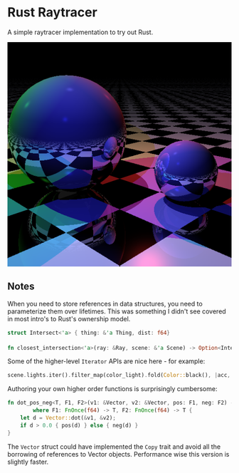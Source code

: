 # Rust Raytracer

A simple raytracer implementation to try out Rust.  

![Two spheres and a plane.](out.png)

## Notes

When you need to store references in data structures, you need to parameterize them over lifetimes.  This was something I didn't see covered in most intro's to Rust's ownership model.

```rust
struct Intersect<'a> { thing: &'a Thing, dist: f64}

fn closest_intersection<'a>(ray: &Ray, scene: &'a Scene) -> Option<Intersect<'a>> { /* */ }
```

Some of the higher-level `Iterator` APIs are nice here - for example:

```rust
scene.lights.iter().filter_map(color_light).fold(Color::black(), |acc, col| Color::plus(&acc, &col))
```

Authoring your own higher order functions is surprisingly cumbersome:

```rust
fn dot_pos_neg<T, F1, F2>(v1: &Vector, v2: &Vector, pos: F1, neg: F2) -> T
        where F1: FnOnce(f64) -> T, F2: FnOnce(f64) -> T {
    let d = Vector::dot(&v1, &v2);
    if d > 0.0 { pos(d) } else { neg(d) }
}
```

The `Vector` struct could have implemented the `Copy` trait and avoid all the borrowing of references to Vector objects.  Performance wise this version is slightly faster.
